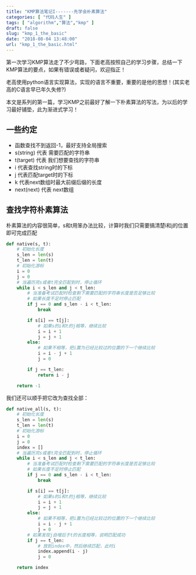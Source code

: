 ```yaml
---
title: "KMP算法笔记I-------先学会朴素算法"
categories: [ "代码人生" ]
tags: [ "algorithm","算法","kmp" ]
draft: false
slug: "kmp_1_the_basic"
date: "2018-08-04 13:48:00"
url: "kmp_1_the_basic.html"
---
```


第一次学习KMP算法走了不少弯路，下面老高按照自己的学习步骤，总结一下KMP算法的要点，如果有错误或者疑问，欢迎指正！

老高使用python语言实现算法，实现的语言不重要，重要的是他的思想！(其实老高的C语言早已年久失修?)

本文是系列的第一篇，学习KMP之前最好了解一下朴素算法的写法，为以后的学习最好铺垫，此为渐进式学习！

<!--more-->

## 一些约定

 - 函数查找不到返回-1，最好支持全局搜索
 - s(string) 代表 需要匹配的字符串
 - t(target) 代表 我们想要查找的字符串
 - i 代表查找string时的下标
 - j 代表匹配target时的下标
 - k 代表next数组时最大前缀后缀的长度
 - next(next) 代表 next数组

## 查找字符朴素算法

朴素算法的内容很简单，s和t用笨办法比较，计算时我们只需要搞清楚i和j的位置即可完成匹配

```python
def native(s, t):
    # 初始化长度
    s_len = len(s)
    t_len = len(t)
    # 初始化游标
    i = 0
    j = 0
    # 当遍历完s或者t完全匹配到时，停止循环
    while i < s_len and j < t_len:
        # 当准备考试匹配时检查剩下需要匹配的字符串长度是否足够比较
        # 如果长度不足时停止匹配
        if j == 0 and s_len - i < t_len:
            break

        if s[i] == t[j]:
            # 如果s的i和t的j相等，继续比较
            i = i + 1
            j = j + 1
        else:
            # 如果不相等，把i置为已经比较过的位置的下一个继续比较
            i = i - j + 1
            j = 0

        if j == t_len:
            return i - j

    return -1
```

我们还可以顺手把它改为查找全部：

```python
def native_all(s, t):
    # 初始化长度
    s_len = len(s)
    t_len = len(t)
    # 初始化游标
    i = 0
    j = 0
    index = []
    # 当遍历完s或者t完全匹配到时，停止循环
    while i < s_len and j < t_len:
        # 当准备考试匹配时检查剩下需要匹配的字符串长度是否足够比较
        # 如果长度不足时停止匹配
        if j == 0 and s_len - i < t_len:
            break

        if s[i] == t[j]:
            # 如果s的i和t的j相等，继续比较
            i = i + 1
            j = j + 1
        else:
            # 如果不相等，把i置为已经比较过的位置的下一个继续比较
            i = i - j + 1
            j = 0
        # 如果发现j自增后于t的长度相等，说明匹配成功
        if j == t_len:
            # 放到index中，然后继续匹配，此时i
            index.append(i - j)
            j = 0

    return index
```

